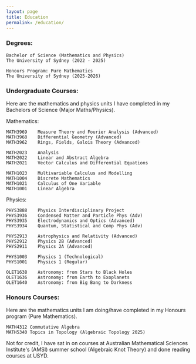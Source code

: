 ```yaml
---
layout: page
title: Education
permalink: /education/
---
```


### Degrees:
```
Bachelor of Science (Mathematics and Physics) 
The University of Sydney (2022 - 2025)

Honours Program: Pure Mathematics 
The University of Sydney (2025-2026)

```

<!-- ### Awards:
I have won a few prizes and scholarships for performance in higher mathematics and university study, including
```
2024 AMSI Research Scholarship, funding for a summer research project
(November 2023)

Faculty of Science Dean's Honours List Prize, for highest average mark in science cohort
(July 2024)

Barker Prize, for highest average mark in mathematics in cohort     
(April 2023, April 2024)

Tim Brown Prize, for highest average mark in statistics in cohort
(April 2024)

Citadel Securities Prize, for highest average mark in data science in cohort 
(July 2023)
``` -->

### Undergraduate Courses:
Here are the mathematics and physics units I have completed in my Bachelors of Science (Major Maths/Physics).

Mathematics:
```
MATH3969    Measure Theory and Fourier Analysis (Advanced)         
MATH3968    Differential Geometry (Advanced)
MATH3962    Rings, Fields, Galois Theory (Advanced)

MATH2023    Analysis 
MATH2022    Linear and Abstract Algebra
MATH2021    Vector Calculus and Differential Equations

MATH1023    Multivariable Calculus and Modelling
MATH1004    Discrete Mathematics
MATH1021    Calculus of One Variable
MATH1001    Linear Algebra

```

Physics:
```
PHYS3888    Physics Interdisciplinary Project
PHYS3936    Condensed Matter and Particle Phys (Adv)
PHYS3935    Electrodynamics and Optics (Advanced)
PHYS3934    Quantum, Statistical and Comp Phys (Adv)

PHYS2913    Astrophysics and Relativity (Advanced)
PHYS2912    Physics 2B (Advanced)
PHYS2911    Physics 2A (Advanced)

PHYS1003    Physics 1 (Technological)
PHYS1001    Physics 1 (Regular)

OLET1638    Astronomy: from Stars to Black Holes
OLET1636    Astronomy: from Earth to Exoplanets
OLET1640    Astronomy: from Big Bang to Darkness

```


### Honours Courses:
Here are the mathematics units I am doing/have completed in my Honours program (Pure Mathematics).
```
MATH4312 Commutative Algebra
MATH5340 Topics in Topology (Algebraic Topology 2025)

```

Not for credit, I have sat in on courses at Australian Mathematical Sciences Institute's (AMSI) summer school (Algebraic Knot Theory) and done reading courses at USYD.